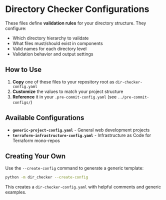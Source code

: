 # Directory Checker Configurations

These files define **validation rules** for your directory structure. They configure:

- Which directory hierarchy to validate
- What files must/should exist in components  
- Valid names for each directory level
- Validation behavior and output settings

## How to Use

1. **Copy** one of these files to your repository root as `dir-checker-config.yaml`
2. **Customize** the values to match your project structure
3. **Reference** it in your `.pre-commit-config.yaml` (see `../pre-commit-configs/`)

## Available Configurations

- **`generic-project-config.yaml`** - General web development projects
- **`terraform-infrastructure-config.yaml`** - Infrastructure as Code for Terraform mono-repos

## Creating Your Own

Use the `--create-config` command to generate a generic template:

```bash
python -m dir_checker --create-config
```

This creates a `dir-checker-config.yaml` with helpful comments and generic examples.
